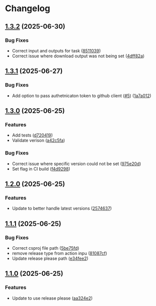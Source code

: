 # Changelog

## [1.3.2](https://github.com/maxs-rose/TailwindBuild/compare/v1.3.1...v1.3.2) (2025-06-30)


### Bug Fixes

* Correct input and outputs for task ([8511039](https://github.com/maxs-rose/TailwindBuild/commit/85110390d9d68e0e80af28dea5103700e1a2275e))
* Correct issue where download output was not being set ([4dff82a](https://github.com/maxs-rose/TailwindBuild/commit/4dff82a3405fc44d169e6266ac534899c2797bbd))

## [1.3.1](https://github.com/maxs-rose/TailwindBuild/compare/v1.3.0...v1.3.1) (2025-06-27)


### Bug Fixes

* Add option to pass authetnicaton token to github client ([#5](https://github.com/maxs-rose/TailwindBuild/issues/5)) ([1a7a012](https://github.com/maxs-rose/TailwindBuild/commit/1a7a012ca8e43a50f6c674f4f1ff793339e149fc))

## [1.3.0](https://github.com/maxs-rose/TailwindBuild/compare/v1.2.0...v1.3.0) (2025-06-25)


### Features

* Add tests ([d720419](https://github.com/maxs-rose/TailwindBuild/commit/d720419796b95511b63cb2f2e0905c1a48703869))
* Validate verison ([a42c5fa](https://github.com/maxs-rose/TailwindBuild/commit/a42c5fa57ddd75d5856719ad13f57add13998b27))


### Bug Fixes

* Correct issue where specific version could not be set ([975e20d](https://github.com/maxs-rose/TailwindBuild/commit/975e20da6f50608e94f2566bad464ba9361a8dcb))
* Set flag in CI build ([f4d9298](https://github.com/maxs-rose/TailwindBuild/commit/f4d9298662fd327903d4b787336c45de93c6e6bc))

## [1.2.0](https://github.com/maxs-rose/TailwindBuild/compare/v1.1.1...v1.2.0) (2025-06-25)


### Features

* Update to better handle latest versions ([2574637](https://github.com/maxs-rose/TailwindBuild/commit/257463743d4c43224903cec057349d3e26f58750))

## [1.1.1](https://github.com/maxs-rose/TailwindBuild/compare/v1.1.0...v1.1.1) (2025-06-25)


### Bug Fixes

* Correct csproj file path ([5be75fd](https://github.com/maxs-rose/TailwindBuild/commit/5be75fd49f1a6e796df39a51e3bde7ab98951cd0))
* remove release type from action inpu ([81087cf](https://github.com/maxs-rose/TailwindBuild/commit/81087cf6e8cadb93b22c229cbbc54bbd88ee37f6))
* Update release please path ([e34fee2](https://github.com/maxs-rose/TailwindBuild/commit/e34fee225c1f998f3f22e6e404abc41a7760689e))

## [1.1.0](https://github.com/maxs-rose/TailwindBuild/compare/v1.0.0...v1.1.0) (2025-06-25)


### Features

* Update to use release please ([aa324e2](https://github.com/maxs-rose/TailwindBuild/commit/aa324e236a0a46192bb4142a15c0273417902d9f))
